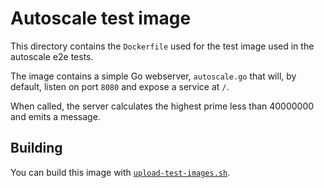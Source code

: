 # Autoscale test image

This directory contains the `Dockerfile` used for the test image used in the autoscale e2e tests.

The image contains a simple Go webserver, `autoscale.go` that will, by default, listen on port `8080` and expose a service at `/`.

When called, the server calculates the highest prime less than 40000000 and emits a message.

## Building
You can build this image with [`upload-test-images.sh`](/test/README.md#e2e-test-images).
